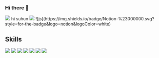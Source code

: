 ### Hi there 👋
<img src="https://capsule-render.vercel.app/api?type=waving&color=BDBDC8&height=150&section=header" />
hi suhun
<img src="https://capsule-render.vercel.app/api?type=waving&color=BDBDC8&height=150&section=footer" />
![js](https://img.shields.io/badge/Notion-%23000000.svg?style=for-the-badge&logo=notion&logoColor=white)

## Skills
<a href="https://simpleicons.org/" target="_blank"><img src="https://img.shields.io/badge/Java-13448F?style=flat-square&logo=openjdk&logoColor=white"/></a>
<a href="https://simpleicons.org/" target="_blank"><img src="https://img.shields.io/badge/SpringBoot-6DB33F?style=flat-square&logo=SpringBoot&logoColor=white"/></a>
<a href="https://simpleicons.org/" target="_blank"><img src="https://img.shields.io/badge/JavaScript-F7DF1E?style=flat-square&logo=JavaScript&logoColor=black"/></a>
<a href="https://simpleicons.org/" target="_blank"><img src="https://img.shields.io/badge/HTML5-E34F26?style=flat-square&logo=html5&logoColor=white"/></a>
<a href="https://simpleicons.org/" target="_blank"><img src="https://img.shields.io/badge/CSS3-1572B6?style=flat-square&logo=css3&logoColor=white"/></a>
<a href="https://simpleicons.org/" target="_blank"><img src="https://img.shields.io/badge/Python-3776AB?style=flat-square&logo=python&logoColor=white"/></a>
<a href="https://simpleicons.org/" target="_blank"><img src="https://img.shields.io/badge/jQuery-0769AD?style=flat-square&logo=jquery&logoColor=white"/></a>

<!--
**rlatngjs8/rlatngjs8** is a ✨ _special_ ✨ repository because its `README.md` (this file) appears on your GitHub profile.

Here are some ideas to get you started:

- 🔭 I’m currently working on ...
- 🌱 I’m currently learning ...
- 👯 I’m looking to collaborate on ...
- 🤔 I’m looking for help with ...
- 💬 Ask me about ...
- 📫 How to reach me: ...
- 😄 Pronouns: ...
- ⚡ Fun fact: ...
-->
